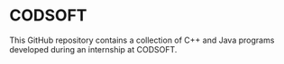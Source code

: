 # CODSOFT
This GitHub repository contains a collection of C++ and Java programs developed during an internship at CODSOFT.
